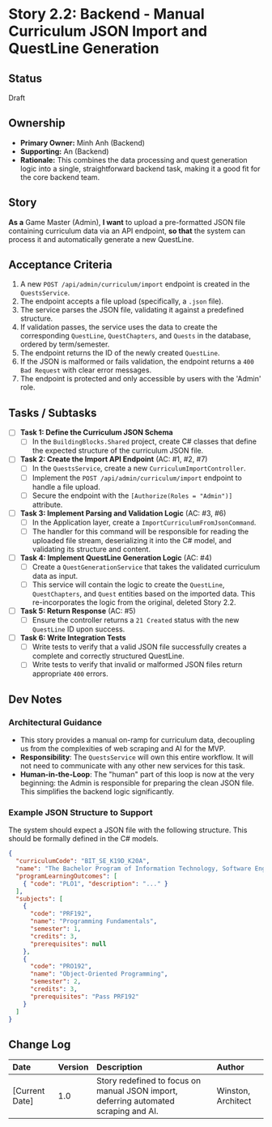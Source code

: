 # **Story 2.2: Backend - Manual Curriculum JSON Import and QuestLine Generation**

## Status

Draft

## Ownership

*   **Primary Owner:** Minh Anh (Backend)
*   **Supporting:** An (Backend)
*   **Rationale:** This combines the data processing and quest generation logic into a single, straightforward backend task, making it a good fit for the core backend team.

## Story

**As a** Game Master (Admin),
**I want** to upload a pre-formatted JSON file containing curriculum data via an API endpoint,
**so that** the system can process it and automatically generate a new QuestLine.

## Acceptance Criteria

1. A new `POST /api/admin/curriculum/import` endpoint is created in the `QuestsService`.
2. The endpoint accepts a file upload (specifically, a `.json` file).
3. The service parses the JSON file, validating it against a predefined structure.
4. If validation passes, the service uses the data to create the corresponding `QuestLine`, `QuestChapters`, and `Quests` in the database, ordered by term/semester.
5. The endpoint returns the ID of the newly created `QuestLine`.
6. If the JSON is malformed or fails validation, the endpoint returns a `400 Bad Request` with clear error messages.
7. The endpoint is protected and only accessible by users with the 'Admin' role.

## Tasks / Subtasks

- [ ] **Task 1: Define the Curriculum JSON Schema**
    - [ ] In the `BuildingBlocks.Shared` project, create C# classes that define the expected structure of the curriculum JSON file.
- [ ] **Task 2: Create the Import API Endpoint** (AC: #1, #2, #7)
    - [ ] In the `QuestsService`, create a new `CurriculumImportController`.
    - [ ] Implement the `POST /api/admin/curriculum/import` endpoint to handle a file upload.
    - [ ] Secure the endpoint with the `[Authorize(Roles = "Admin")]` attribute.
- [ ] **Task 3: Implement Parsing and Validation Logic** (AC: #3, #6)
    - [ ] In the Application layer, create a `ImportCurriculumFromJsonCommand`.
    - [ ] The handler for this command will be responsible for reading the uploaded file stream, deserializing it into the C# model, and validating its structure and content.
- [ ] **Task 4: Implement QuestLine Generation Logic** (AC: #4)
    - [ ] Create a `QuestGenerationService` that takes the validated curriculum data as input.
    - [ ] This service will contain the logic to create the `QuestLine`, `QuestChapters`, and `Quest` entities based on the imported data. This re-incorporates the logic from the original, deleted Story 2.2.
- [ ] **Task 5: Return Response** (AC: #5)
    - [ ] Ensure the controller returns a `21 Created` status with the new `QuestLine` ID upon success.
- [ ] **Task 6: Write Integration Tests**
    - [ ] Write tests to verify that a valid JSON file successfully creates a complete and correctly structured QuestLine.
    - [ ] Write tests to verify that invalid or malformed JSON files return appropriate `400` errors.

## Dev Notes

### **Architectural Guidance**
*   This story provides a manual on-ramp for curriculum data, decoupling us from the complexities of web scraping and AI for the MVP.
*   **Responsibility**: The `QuestsService` will own this entire workflow. It will not need to communicate with any other new services for this task.
*   **Human-in-the-Loop**: The "human" part of this loop is now at the very beginning: the Admin is responsible for preparing the clean JSON file. This simplifies the backend logic significantly.

### **Example JSON Structure to Support**
The system should expect a JSON file with the following structure. This should be formally defined in the C# models.

```json
{
  "curriculumCode": "BIT_SE_K19D_K20A",
  "name": "The Bachelor Program of Information Technology, Software Engineering Major",
  "programLearningOutcomes": [
    { "code": "PLO1", "description": "..." }
  ],
  "subjects": [
    {
      "code": "PRF192",
      "name": "Programming Fundamentals",
      "semester": 1,
      "credits": 3,
      "prerequisites": null
    },
    {
      "code": "PRO192",
      "name": "Object-Oriented Programming",
      "semester": 2,
      "credits": 3,
      "prerequisites": "Pass PRF192"
    }
  ]
}
```

## Change Log

| Date | Version | Description | Author |
| :--- | :--- | :--- | :--- |
| [Current Date] | 1.0 | Story redefined to focus on manual JSON import, deferring automated scraping and AI. | Winston, Architect |
